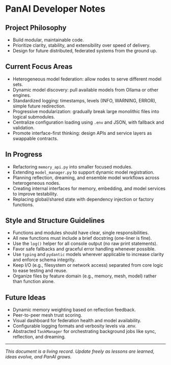 # PanAI Developer Notes

## Project Philosophy
- Build modular, maintainable code.
- Prioritize clarity, stability, and extensibility over speed of delivery.
- Design for future distributed, federated systems from the ground up.

## Current Focus Areas
- Heterogeneous model federation: allow nodes to serve different model sets.
- Dynamic model discovery: pull available models from Ollama or other engines.
- Standardized logging: timestamps, levels (INFO, WARNING, ERROR), simple future redirection.
- Progressive modularization: gradually break large monolithic files into logical submodules.
- Centralize configuration loading using `.env` and JSON, with fallback and validation.
- Promote interface-first thinking: design APIs and service layers as swappable contracts.

## In Progress
- Refactoring `memory_api.py` into smaller focused modules.
- Extending `model_manager.py` to support dynamic model registration.
- Planning reflection, dreaming, and ensemble model workflows across heterogeneous nodes.
- Creating internal interfaces for memory, embedding, and model services to improve testability.
- Replacing global/shared state with dependency injection or factory functions.

## Style and Structure Guidelines
- Functions and modules should have clear, single responsibilities.
- All new functions must include a brief docstring (one-liner is fine).
- Use the `log()` helper for all console output (no raw print statements).
- Favor safe fallbacks and graceful error handling whenever possible.
- Use `typing` and `pydantic` models wherever applicable to increase clarity and enforce schema integrity.
- Keep I/O (e.g., filesystem or network access) separated from core logic to ease testing and reuse.
- Organize files by feature domain (e.g., memory, mesh, model) rather than function alone.

## Future Ideas
- Dynamic memory weighting based on reflection feedback.
- Peer-to-peer mesh trust scoring.
- Visual dashboard for federation health and model availability.
- Configurable logging formats and verbosity levels via .env.
- Abstracted `TaskManager` for orchestrating background jobs like sync, reflection, and dreaming.

---

*This document is a living record. Update freely as lessons are learned, ideas evolve, and PanAI grows.*